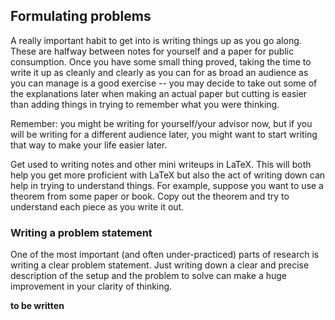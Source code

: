 ## Formulating problems

A really important habit to get into is writing things up as you go along. These are halfway between notes for yourself and a paper for public consumption. Once you have some small thing proved, taking the time to write it up as cleanly and clearly as you can for as broad an audience as you can manage is a good exercise -- you may decide to take out some of the explanations later when making an actual paper but cutting is easier than adding things in trying to remember what you were thinking.

Remember: you might be writing for yourself/your advisor now, but if you will be writing for a different audience later, you might want to start writing that way to make your life easier later. 

Get used to writing notes and other mini writeups in LaTeX. This will both help you get more proficient with LaTeX but also the act of writing down can help in trying to understand things. For example, suppose you want to use a theorem from some paper or book. Copy out the theorem and try to understand each piece as you write it out.


### Writing a problem statement

One of the most important (and often under-practiced) parts of research is writing a clear problem statement. Just writing down a clear and precise description of the setup and the problem to solve can make a huge improvement in your clarity of thinking.

**to be written**

